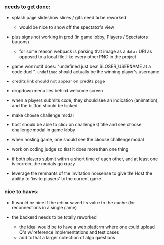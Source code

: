 ### needs to get done:
* splash page slideshow slides / gifs need to be reworked
  - would be nice to show off the spectator's view

* plus signs not working in prod (in game lobby, Players / Spectators buttons)
  - for some reason webpack is parsing that image as a `data:` URI as opposed to a local file, like every other PNG in the project

* game won notif does: "undefined just beat $LOSER_USERNAME at a code duel!". `undefined` should actually be the winning player's username

* credits link should not appear on credits page

* dropdown menu lies behind welcome screen

* when a players submits code, they should see an indication (animation), and the button should be locked

* make choose challenge modal
* host should be able to click on challenge Q title and see choose challenge modal in game lobby
* when hosting game, one should see the choose challenge modal

* work on coding judge so that it does more than one thing

* if both players submit within a short time of each other, and at least one is correct, the modals go crazy

* leverage the remnants of the invitation nonsense to give the Host the ability to 'invite players' to the current game

### nice to haves:
* It would be nice if the editor saved its value to the cache (for reconnections in a single game)

* the backend needs to be totally reworked
    - the ideal would be to have a web platform where one could upload Q's w/ reference implementations and test cases
    - add to that a larger collection of algo questions
